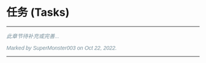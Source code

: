# 任务 (Tasks)

---

<p style="font: italic 1em sans-serif; color: #78909C">此章节待补充或完善...</p>
<p style="font: italic 1em sans-serif; color: #78909C">Marked by SuperMonster003 on Oct 22, 2022.</p>

---


